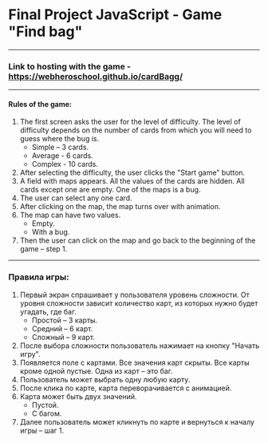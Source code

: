 # **Final Project JavaScript - Game "Find bag"**
____

### Link to hosting with the game - https://webheroschool.github.io/cardBagg/

____

#### Rules of the game:
1. The first screen asks the user for the level of difficulty. The level of difficulty depends on the number of cards from which you will need to guess where the bug is.
	* Simple – 3 cards.
	* Average - 6 cards.
	* Complex - 10 cards.
2. After selecting the difficulty, the user clicks the "Start game" button.
3. A field with maps appears. All the values of the cards are hidden. All cards except one are empty. One of the maps is a bug.
4. The user can select any one card.
5. After clicking on the map, the map turns over with animation.
6. The map can have two values.
	* Empty.
	* With a bug.
7. Then the user can click on the map and go back to the beginning of the game – step 1.
____
### Правила игры:
1. Первый экран спрашивает у пользователя уровень сложности. От уровня сложности зависит количество карт, из которых нужно будет угадать, где баг.
	* Простой – 3 карты.
	* Средний – 6 карт.
	* Сложный – 9 карт.
2. После выбора сложности пользователь нажимает на кнопку "Начать игру".
3. Появляется поле с картами. Все значения карт скрыты. Все карты кроме одной пустые. Одна из карт – это баг.
4. Пользователь может выбрать одну любую карту.
5. После клика по карте, карта переворачивается с анимацией.
6. Карта может быть двух значений.
	* Пустой.
	* С багом.
7. Далее пользователь может кликнуть по карте и вернуться к началу игры – шаг 1.
